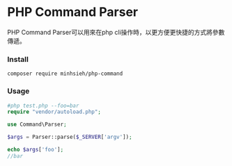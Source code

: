 # PHP Command Parser

PHP Command Parser可以用來在php cli操作時，以更方便更快捷的方式將參數傳遞。

### Install
```
composer require minhsieh/php-command
```

### Usage
```php
#php test.php --foo=bar
require "vendor/autoload.php";

use Command\Parser;

$args = Parser::parse($_SERVER['argv']);

echo $args['foo'];
//bar
```
